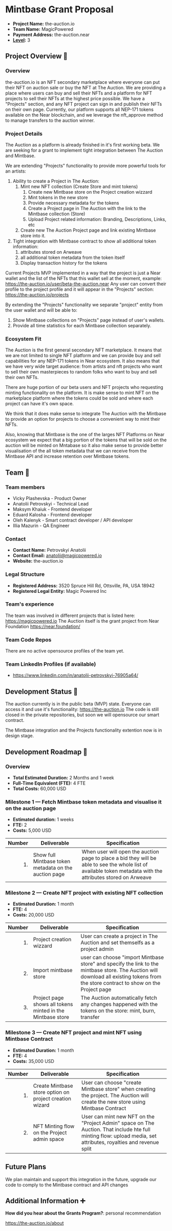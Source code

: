 # Mintbase Grant Proposal

- **Project Name:** the-auction.io
- **Team Name:** MagicPowered
- **Payment Address:** the-auction.near
- **[Level](../README.md#level_slider-levels):** 3

## Project Overview :page_facing_up:

### Overview

the-auction.io is an NFT secondary marketplace where everyone can put their NFT on auction sale or buy the NFT at The Auction. We are providing a place where users can buy and sell their NFTs and a platform for NFT projects to sell their NFTs at the highest price possible. We have a "Projects" section, and any NFT project can sign in and publish their NFTs on their own page.
Currently, our platform supports all NEP-171 tokens available on the Near blockchain, and we leverage the nft_approve method to manage transfers to the auction winner.

### Project Details

The Auction as a platform is already finished in it's first working beta.
We are seeking for a grant to implement tight integration between The Auction and Mintbase.

We are extending "Projects" functionality to provide more powerful tools for an artists:

1. Ability to create a Project in The Auction:
    1. Mint new NFT collection (Create Store and mint tokens)
        1. Create new Mintbase store on the Project creation wizzard
        2. Mint tokens in the new store
        3. Provide necessary metadata for the tokens
        4. Create a Project page in The Auction with the link to the Mintbase collection (Store)
        5. Upload Project related information: Branding, Descriptions, Links, etc
    2. Create new The Auction Project page and link existing Mintbase store into it.
2. Tight integration with Mintbase contract to show all additional token information:
    1. attributes stored on Arweave
    2. all additional token metadata from the token itself
    3. Display transaction history for the tokens

Current Projects MVP implemented in a way that the project is just a Near wallet and the list of the NFTs that this
wallet sell at the moment, example: https://the-auction.io/user/beta-the-auction.near
Any user can convert their profile to the project profile and it will appear in the "Projects"
section: https://the-auction.io/projects

By extending the "Projects" functionality we separate "project" entity from the user wallet and will be able to:

1. Show Mintbase collections on "Projects" page instead of user's wallets.
2. Provide all time statistics for each Mintbase collection separately.

### Ecosystem Fit

The Auction is the first general secondary NFT marketplace.
It means that we are not limited to single NFT platform and we can provide buy and sell capabilities for any NEP-171
tokens in Near ecosystem.
It also means that we have very wide target audience: from artists and nft projects who want to sell their own
masterpieces to random folks who want to buy and sell their own NFTs.

There are huge portion of our beta users and NFT projects who requesting minting functionality on the platform.
It is make sense to mint NFT on the marketplace platform where the tokens could be sold and where each project can have
it's own space.

We think that it does make sense to integrate The Auction with the Mintbase to provide an option for projects to choose
a convenient way to mint their NFTs.

Also, knowing that Mintbase is the one of the larges NFT Platforms on Near ecosystem we expect that a big portion of the
tokens that will be sold on the auction will be minted on Mntabase so it also make sense to provide better visualisation
of the all token metadata that we can receive from the Mintbase API and increase retention over Mintbase tokens.

## Team :busts_in_silhouette:

### Team members

- Vicky Plashevska - Product Owner
- Anatolii Petrovskyi - Technical Lead
- Maksym Khaiuk - Frontend developer
- Eduard Kalosha - Frontend developer
- Oleh Kalenyk - Smart contract developer / API developer
- Illia Mazurin - QA Engineer

### Contact

- **Contact Name:** Petrovskyi Anatolii
- **Contact Email:** anatolii@magicpowered.io
- **Website:** the-auction.io

### Legal Structure

- **Registered Address:** 3520 Spruce Hill Rd, Ottsville, PA, USA 18942
- **Registered Legal Entity:** Magic Powered Inc

### Team's experience

The team was involved in different projects that is listed here: https://magicpowered.io
The Auction itself is the grant project from Near Foundation https://near.foundation/

### Team Code Repos

There are no active opensource profiles of the team yet.

### Team LinkedIn Profiles (if available)

- https://www.linkedin.com/in/anatolii-petrovskyi-76905a64/

## Development Status :open_book:

The auction currently is in the public beta (MVP) state. Everyone can access it and use it's
functionality: https://the-auction.io
The code is still closed in the private repositories, but soon we will opensource our smart contract.

The Mintbase integration and the Projects functionality extention now is in design stage.

## Development Roadmap :nut_and_bolt:

### Overview

- **Total Estimated Duration:** 2 Months and 1 week
- **Full-Time Equivalent (FTE):**  4 FTE
- **Total Costs:** 60,000 USD

### Milestone 1 — Fetch Mintbase token metadata and visualise it on the auction page

- **Estimated duration:** 1 weeks
- **FTE:**  2
- **Costs:** 5,000 USD

| Number | Deliverable                                           | Specification                                                                                                                                                 |
|-------:|-------------------------------------------------------|---------------------------------------------------------------------------------------------------------------------------------------------------------------|
|     1. | Show full Mintbase token metadata on the auction page | When user will open the auction page to place a bid they will be able to see the whole list of available token metadata with the attributes stored on Arweave |  

### Milestone 2 — Create NFT project with existing NFT collection

- **Estimated Duration:** 1 month
- **FTE:** 4
- **Costs:** 20,000 USD

| Number | Deliverable                                                | Specification                                                                                                                                                                         |
|-------:|------------------------------------------------------------|---------------------------------------------------------------------------------------------------------------------------------------------------------------------------------------|
|     1. | Project creation wizzard                                   | User can create a project in The Auction and set themselfs as a project admin                                                                                                         |
|     2. | Import mintbase store                                      | user can choose "import Mintbase store" and specify the link to the mintbase store. The Auction will download all existing tokens from the store contract to show on the Project page |
|     3. | Project page shows all tokens minted in the Mintbase store | The Auction automatically fetch any changes happened with the tokens on the store: mint, burn, transfer                                                                               |

### Milestone 3 — Create NFT project and mint NFT using Mintbase Contract

- **Estimated Duration:** 1 month
- **FTE:** 4
- **Costs:** 35,000 USD

| Number | Deliverable                                             | Specification                                                                                                                                                    |
|-------:|---------------------------------------------------------|------------------------------------------------------------------------------------------------------------------------------------------------------------------|
|     1. | Create Mintbase store option on project creation wizard | User can choose "create Mintbase store" when creating the project. The Auction will create the new store using Mintbase Contract                                 |
|     2. | NFT Minting flow on the Project admin space             | User can mint new NFT on the "Project Admin" space on The Auction. That include hte full minting flow: upload media, set attributes, royalties and revenue split |


## Future Plans

We plan maintain and support this integration in the future, upgrade our code to comply to the Mintbase contract and API changes

## Additional Information :heavy_plus_sign:

**How did you hear about the Grants Program?**: personal recommendation

https://the-auction.io/about
